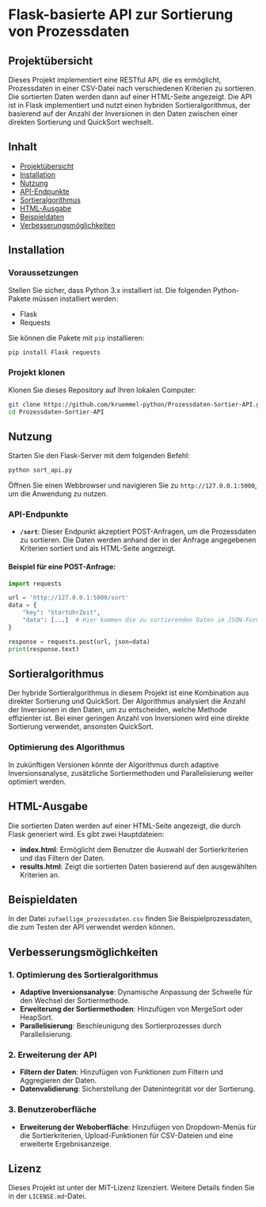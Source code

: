 
# Flask-basierte API zur Sortierung von Prozessdaten

## Projektübersicht

Dieses Projekt implementiert eine RESTful API, die es ermöglicht, Prozessdaten in einer CSV-Datei nach verschiedenen Kriterien zu sortieren. Die sortierten Daten werden dann auf einer HTML-Seite angezeigt. Die API ist in Flask implementiert und nutzt einen hybriden Sortieralgorithmus, der basierend auf der Anzahl der Inversionen in den Daten zwischen einer direkten Sortierung und QuickSort wechselt.

## Inhalt

- [Projektübersicht](#projektübersicht)
- [Installation](#installation)
- [Nutzung](#nutzung)
- [API-Endpunkte](#api-endpunkte)
- [Sortieralgorithmus](#sortieralgorithmus)
- [HTML-Ausgabe](#html-ausgabe)
- [Beispieldaten](#beispieldaten)
- [Verbesserungsmöglichkeiten](#verbesserungsmöglichkeiten)

## Installation

### Voraussetzungen

Stellen Sie sicher, dass Python 3.x installiert ist. Die folgenden Python-Pakete müssen installiert werden:

- Flask
- Requests

Sie können die Pakete mit `pip` installieren:

```bash
pip install Flask requests
```

### Projekt klonen

Klonen Sie dieses Repository auf Ihren lokalen Computer:

```bash
git clone https://github.com/kruemmel-python/Prozessdaten-Sortier-API.git
cd Prozessdaten-Sortier-API
```

## Nutzung

Starten Sie den Flask-Server mit dem folgenden Befehl:

```bash
python sort_api.py
```

Öffnen Sie einen Webbrowser und navigieren Sie zu `http://127.0.0.1:5000`, um die Anwendung zu nutzen.

### API-Endpunkte

- **`/sort`**: Dieser Endpunkt akzeptiert POST-Anfragen, um die Prozessdaten zu sortieren. Die Daten werden anhand der in der Anfrage angegebenen Kriterien sortiert und als HTML-Seite angezeigt.

#### Beispiel für eine POST-Anfrage:

```python
import requests

url = 'http://127.0.0.1:5000/sort'
data = {
    "key": "StartUhrZeit",
    "data": [...]  # Hier kommen die zu sortierenden Daten im JSON-Format
}

response = requests.post(url, json=data)
print(response.text)
```

## Sortieralgorithmus

Der hybride Sortieralgorithmus in diesem Projekt ist eine Kombination aus direkter Sortierung und QuickSort. Der Algorithmus analysiert die Anzahl der Inversionen in den Daten, um zu entscheiden, welche Methode effizienter ist. Bei einer geringen Anzahl von Inversionen wird eine direkte Sortierung verwendet, ansonsten QuickSort.

### Optimierung des Algorithmus

In zukünftigen Versionen könnte der Algorithmus durch adaptive Inversionsanalyse, zusätzliche Sortiermethoden und Parallelisierung weiter optimiert werden.

## HTML-Ausgabe

Die sortierten Daten werden auf einer HTML-Seite angezeigt, die durch Flask generiert wird. Es gibt zwei Hauptdateien:

- **index.html**: Ermöglicht dem Benutzer die Auswahl der Sortierkriterien und das Filtern der Daten.
- **results.html**: Zeigt die sortierten Daten basierend auf den ausgewählten Kriterien an.

## Beispieldaten

In der Datei `zufaellige_prozessdaten.csv` finden Sie Beispielprozessdaten, die zum Testen der API verwendet werden können.

## Verbesserungsmöglichkeiten

### 1. Optimierung des Sortieralgorithmus

- **Adaptive Inversionsanalyse**: Dynamische Anpassung der Schwelle für den Wechsel der Sortiermethode.
- **Erweiterung der Sortiermethoden**: Hinzufügen von MergeSort oder HeapSort.
- **Parallelisierung**: Beschleunigung des Sortierprozesses durch Parallelisierung.

### 2. Erweiterung der API

- **Filtern der Daten**: Hinzufügen von Funktionen zum Filtern und Aggregieren der Daten.
- **Datenvalidierung**: Sicherstellung der Datenintegrität vor der Sortierung.

### 3. Benutzeroberfläche

- **Erweiterung der Weboberfläche**: Hinzufügen von Dropdown-Menüs für die Sortierkriterien, Upload-Funktionen für CSV-Dateien und eine erweiterte Ergebnisanzeige.

## Lizenz

Dieses Projekt ist unter der MIT-Lizenz lizenziert. Weitere Details finden Sie in der `LICENSE.md`-Datei.
